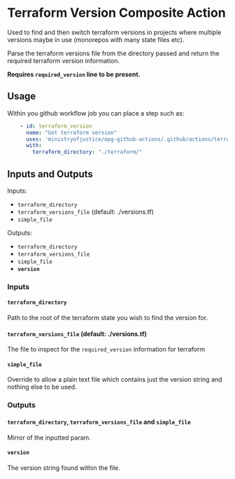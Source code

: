 # Terraform Version Composite Action

Used to find and then switch terraform versions in projects where multiple versions maybe in use (monorepos with many state files etc).

Parse the terraform versions file from the directory passed and return the required terraform version information.

**Requires `required_version` line to be present.**

## Usage

Within you github workflow job you can place a step such as:

```yaml
    - id: terraform_version
      name: "Get terraform version"
      uses: 'ministryofjustice/opg-github-actions/.github/actions/terraform-version@v2.3.1'
      with:
        terraform_directory: "./terraform/"
```

## Inputs and Outputs

Inputs:
- `terraform_directory`
- `terraform_versions_file` (default: ./versions.tf)
- `simple_file`

Outputs:
- `terraform_directory`
- `terraform_versions_file`
- `simple_file`
- **`version`**



### Inputs

#### `terraform_directory`
Path to the root of the terraform state you wish to find the version for.

#### `terraform_versions_file` (default: ./versions.tf)
The file to inspect for the `required_version` information for terraform

#### `simple_file`
Override to allow a plain text file which contains just the version string and nothing else to be used.


### Outputs

#### `terraform_directory`, `terraform_versions_file` and `simple_file`
Mirror of the inputted param.

#### `version`
The version string found within the file.
